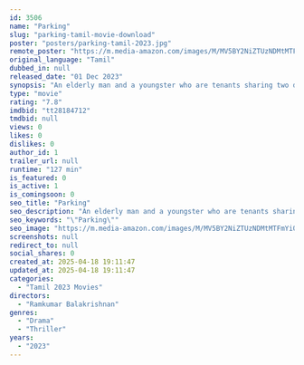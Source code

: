 ```yaml
---
id: 3506
name: "Parking"
slug: "parking-tamil-movie-download"
poster: "posters/parking-tamil-2023.jpg"
remote_poster: "https://m.media-amazon.com/images/M/MV5BY2NiZTUzNDMtMTFmYi00Yjg2LTlmYTgtZmQ5OGIzYWM3MWUwXkEyXkFqcGc@._V1_SX300.jpg"
original_language: "Tamil"
dubbed_in: null
released_date: "01 Dec 2023"
synopsis: "An elderly man and a youngster who are tenants sharing two different floors of an individual house fight over a parking space."
type: "movie"
rating: "7.8"
imdbid: "tt28184712"
tmdbid: null
views: 0
likes: 0
dislikes: 0
author_id: 1
trailer_url: null
runtime: "127 min"
is_featured: 0
is_active: 1
is_comingsoon: 0
seo_title: "Parking"
seo_description: "An elderly man and a youngster who are tenants sharing two different floors of an individual house fight over a parking space."
seo_keywords: "\"Parking\""
seo_image: "https://m.media-amazon.com/images/M/MV5BY2NiZTUzNDMtMTFmYi00Yjg2LTlmYTgtZmQ5OGIzYWM3MWUwXkEyXkFqcGc@._V1_SX300.jpg"
screenshots: null
redirect_to: null
social_shares: 0
created_at: 2025-04-18 19:11:47
updated_at: 2025-04-18 19:11:47
categories:
  - "Tamil 2023 Movies"
directors:
  - "Ramkumar Balakrishnan"
genres:
  - "Drama"
  - "Thriller"
years:
  - "2023"
---
```


